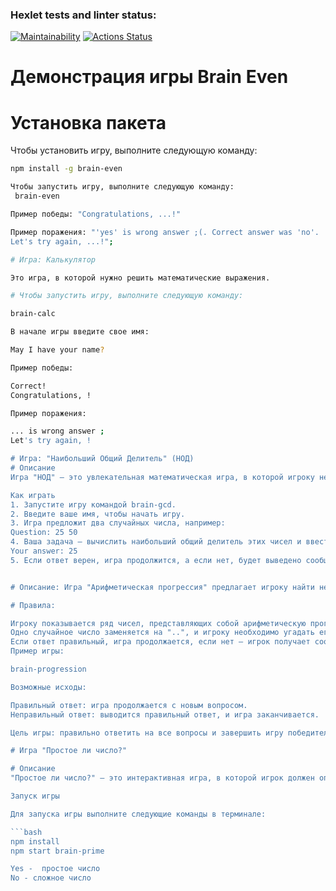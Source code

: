 ### Hexlet tests and linter status:
[![Maintainability](https://api.codeclimate.com/v1/badges/5ba2460b640397291dd1/maintainability)](https://codeclimate.com/github/Egorpuzik/frontend-project-44/maintainability)
[![Actions Status](https://github.com/Egorpuzik/frontend-project-44/actions/workflows/hexlet-check.yml/badge.svg)](https://github.com/Egorpuzik/frontend-project-44/actions)

# Демонстрация игры Brain Even
# Установка пакета

Чтобы установить игру, выполните следующую команду:

```bash
npm install -g brain-even

Чтобы запустить игру, выполните следующую команду:
 brain-even

Пример победы: "Congratulations, ...!"

Пример поражения: "'yes' is wrong answer ;(. Correct answer was 'no'.
Let's try again, ...!";

# Игра: Калькулятор

Это игра, в которой нужно решить математические выражения.

# Чтобы запустить игру, выполните следующую команду:

brain-calc

В начале игры введите свое имя:

May I have your name?

Пример победы:

Correct!
Congratulations, !

Пример поражения:

... is wrong answer ;
Let's try again, !

# Игра: "Наибольший Общий Делитель" (НОД)
# Описание
Игра "НОД" — это увлекательная математическая игра, в которой игроку необходимо найти наибольший общий делитель двух случайных чисел. После каждого вопроса пользователь вводит свой ответ, и программа проверяет правильность. Игра продолжается до тех пор, пока не будут даны три правильных ответа подряд или пока игрок не ошибётся.

Как играть
1. Запустите игру командой brain-gcd.
2. Введите ваше имя, чтобы начать игру.
3. Игра предложит два случайных числа, например:
Question: 25 50
4. Ваша задача — вычислить наибольший общий делитель этих чисел и ввести его в ответ:
Your answer: 25
5. Если ответ верен, игра продолжится, а если нет, будет выведено сообщение о неправильном ответе и предложено попробовать ещё раз.;


# Описание: Игра "Арифметическая прогрессия" предлагает игроку найти недостающее число в ряду чисел, образующем арифметическую прогрессию. Одно из чисел в последовательности заменено на "..", и задача игрока — определить это число.

# Правила:

Игроку показывается ряд чисел, представляющих собой арифметическую прогрессию.
Одно случайное число заменяется на "..", и игроку необходимо угадать его.
Если ответ правильный, игра продолжается, если нет — игрок получает сообщение с правильным ответом и предложение сыграть снова.
Пример игры:

brain-progression

Возможные исходы:

Правильный ответ: игра продолжается с новым вопросом.
Неправильный ответ: выводится правильный ответ, и игра заканчивается.

Цель игры: правильно ответить на все вопросы и завершить игру победителем.

# Игра "Простое ли число?"

# Описание
"Простое ли число?" — это интерактивная игра, в которой игрок должен определить, является ли заданное число простым.

Запуск игры

Для запуска игры выполните следующие команды в терминале:

```bash
npm install
npm start brain-prime

Yes -  простое число
No - сложное число
